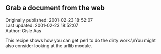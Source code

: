 ## Grab a document from the web  
Originally published: 2001-02-23 18:52:07  
Last updated: 2001-02-23 18:52:07  
Author: Gisle Aas  
  
This recipe shows how you can get perl to do the dirty work.\nYou might also consider looking at the urllib module.